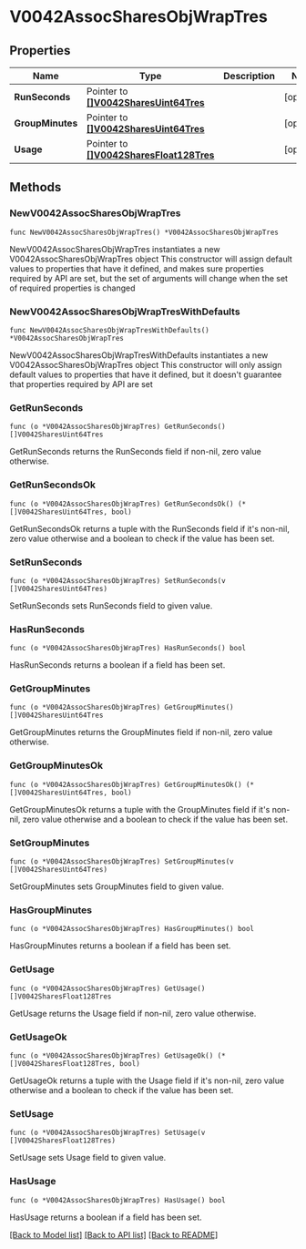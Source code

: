 # V0042AssocSharesObjWrapTres

## Properties

Name | Type | Description | Notes
------------ | ------------- | ------------- | -------------
**RunSeconds** | Pointer to [**[]V0042SharesUint64Tres**](V0042SharesUint64Tres.md) |  | [optional] 
**GroupMinutes** | Pointer to [**[]V0042SharesUint64Tres**](V0042SharesUint64Tres.md) |  | [optional] 
**Usage** | Pointer to [**[]V0042SharesFloat128Tres**](V0042SharesFloat128Tres.md) |  | [optional] 

## Methods

### NewV0042AssocSharesObjWrapTres

`func NewV0042AssocSharesObjWrapTres() *V0042AssocSharesObjWrapTres`

NewV0042AssocSharesObjWrapTres instantiates a new V0042AssocSharesObjWrapTres object
This constructor will assign default values to properties that have it defined,
and makes sure properties required by API are set, but the set of arguments
will change when the set of required properties is changed

### NewV0042AssocSharesObjWrapTresWithDefaults

`func NewV0042AssocSharesObjWrapTresWithDefaults() *V0042AssocSharesObjWrapTres`

NewV0042AssocSharesObjWrapTresWithDefaults instantiates a new V0042AssocSharesObjWrapTres object
This constructor will only assign default values to properties that have it defined,
but it doesn't guarantee that properties required by API are set

### GetRunSeconds

`func (o *V0042AssocSharesObjWrapTres) GetRunSeconds() []V0042SharesUint64Tres`

GetRunSeconds returns the RunSeconds field if non-nil, zero value otherwise.

### GetRunSecondsOk

`func (o *V0042AssocSharesObjWrapTres) GetRunSecondsOk() (*[]V0042SharesUint64Tres, bool)`

GetRunSecondsOk returns a tuple with the RunSeconds field if it's non-nil, zero value otherwise
and a boolean to check if the value has been set.

### SetRunSeconds

`func (o *V0042AssocSharesObjWrapTres) SetRunSeconds(v []V0042SharesUint64Tres)`

SetRunSeconds sets RunSeconds field to given value.

### HasRunSeconds

`func (o *V0042AssocSharesObjWrapTres) HasRunSeconds() bool`

HasRunSeconds returns a boolean if a field has been set.

### GetGroupMinutes

`func (o *V0042AssocSharesObjWrapTres) GetGroupMinutes() []V0042SharesUint64Tres`

GetGroupMinutes returns the GroupMinutes field if non-nil, zero value otherwise.

### GetGroupMinutesOk

`func (o *V0042AssocSharesObjWrapTres) GetGroupMinutesOk() (*[]V0042SharesUint64Tres, bool)`

GetGroupMinutesOk returns a tuple with the GroupMinutes field if it's non-nil, zero value otherwise
and a boolean to check if the value has been set.

### SetGroupMinutes

`func (o *V0042AssocSharesObjWrapTres) SetGroupMinutes(v []V0042SharesUint64Tres)`

SetGroupMinutes sets GroupMinutes field to given value.

### HasGroupMinutes

`func (o *V0042AssocSharesObjWrapTres) HasGroupMinutes() bool`

HasGroupMinutes returns a boolean if a field has been set.

### GetUsage

`func (o *V0042AssocSharesObjWrapTres) GetUsage() []V0042SharesFloat128Tres`

GetUsage returns the Usage field if non-nil, zero value otherwise.

### GetUsageOk

`func (o *V0042AssocSharesObjWrapTres) GetUsageOk() (*[]V0042SharesFloat128Tres, bool)`

GetUsageOk returns a tuple with the Usage field if it's non-nil, zero value otherwise
and a boolean to check if the value has been set.

### SetUsage

`func (o *V0042AssocSharesObjWrapTres) SetUsage(v []V0042SharesFloat128Tres)`

SetUsage sets Usage field to given value.

### HasUsage

`func (o *V0042AssocSharesObjWrapTres) HasUsage() bool`

HasUsage returns a boolean if a field has been set.


[[Back to Model list]](../README.md#documentation-for-models) [[Back to API list]](../README.md#documentation-for-api-endpoints) [[Back to README]](../README.md)


